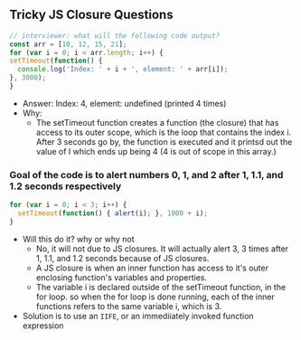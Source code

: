 ## Tricky JS Closure Questions
```js
// interviewer: what will the following code output?
const arr = [10, 12, 15, 21];
for (var i = 0; i < arr.length; i++) {
setTimeout(function() {
  console.log('Index: ' + i + ', element: ' + arr[i]);
}, 3000);
}
```
* Answer: Index: 4, element: undefined (printed 4 times)
* Why:
  * The setTimeout function creates a function (the closure) that has access to its outer scope, which is the loop that contains the index i. After 3 seconds go by, the function is executed and it printsd out the value of I which ends up being 4 (4 is out of scope in this array.)

###  Goal of the code is to alert numbers 0, 1, and 2 after 1, 1.1, and 1.2 seconds respectively

```js
for (var i = 0; i < 3; i++) {
  setTimeout(function() { alert(i); }, 1000 + i);
}
```
* Will this do it? why or why not
  * No, it will not due to JS closures. It will actually alert 3, 3 times after 1, 1.1, and 1.2 seconds because of JS closures.
  * A JS closure is when an inner function has access to it's outer enclosing function's variables and properties.
  * The variable i is declared outside of the setTimeout function, in the for loop. so when the for loop is done running, each of the inner functions refers to the same variable i, which is 3.
* Solution is to use an `IIFE`, or an immediiately invoked function expression

